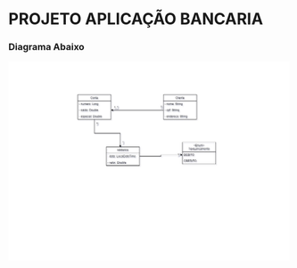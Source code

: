 # PROJETO APLICAÇÃO BANCARIA
### Diagrama Abaixo
<img align="center" src="https://raw.githubusercontent.com/davi-tr/ProgIII/main/BANCO/src/diagrama/diagrama.jpg">

